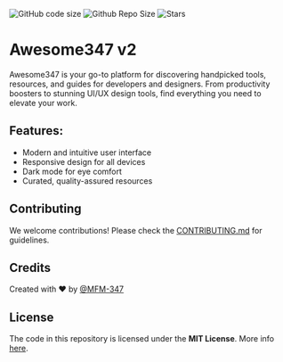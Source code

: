 ![GitHub code size](https://img.shields.io/github/languages/code-size/MFM-347/Awesome?style=for-the-badge) <!-- Just for having extra focus on app size -->
![Github Repo Size](https://img.shields.io/github/repo-size/MFM-347/Awesome?style=for-the-badge) <!-- Just for having extra focus on app size -->
![Stars](https://img.shields.io/github/stars/MFM-347/Awesome?color=blue&style=for-the-badge)

# Awesome347 v2

Awesome347 is your go-to platform for discovering handpicked tools, resources, and guides for developers and designers. From productivity boosters to stunning UI/UX design tools, find everything you need to elevate your work.

## Features:

- Modern and intuitive user interface
- Responsive design for all devices
- Dark mode for eye comfort
- Curated, quality-assured resources

## Contributing

We welcome contributions! Please check the [CONTRIBUTING.md](https://github.com/MFM-347/Awesome/blob/main/CONTRIBUTING.md) for guidelines.

## Credits

Created with ❤️ by [@MFM-347](https://github.com/mfm-347)

## License

The code in this repository is licensed under the **MIT License**. More info [here](https://github.com/MFM-347/Awesome/blob/main/LICENSE).
